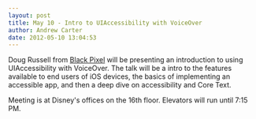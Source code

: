 ```yaml
---
layout: post
title: May 10 - Intro to UIAccessibility with VoiceOver
author: Andrew Carter
date: 2012-05-10 13:04:53
---
```


Doug Russell from [Black Pixel][1] will be presenting an introduction to using UIAccessibility with VoiceOver. The talk will be a intro to the features available to end users of iOS devices, the basics of implementing an accessible app, and then a deep dive on accessibility and Core Text.

Meeting is at Disney's offices on the 16th floor. Elevators will run until 7:15 PM.

[1]: http://blackpixel.com
